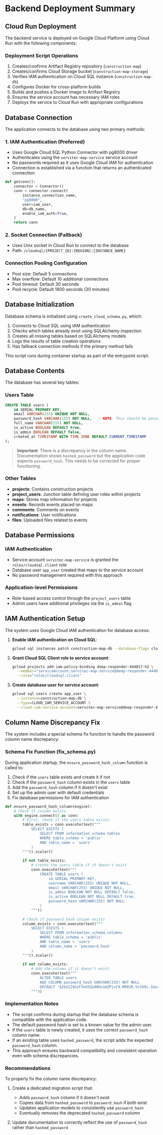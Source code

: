 # Backend Deployment Summary

## Cloud Run Deployment

The backend service is deployed on Google Cloud Platform using Cloud Run with the following components:

### Deployment Script Operations
1. Creates/confirms Artifact Registry repository (`construction-map`)
2. Creates/confirms Cloud Storage bucket (`construction-map-storage`) 
3. Verifies IAM authentication on Cloud SQL instance (`construction-map-db`)
4. Configures Docker for cross-platform builds
5. Builds and pushes a Docker image to Artifact Registry
6. Ensures the service account has necessary IAM roles
7. Deploys the service to Cloud Run with appropriate configurations

## Database Connection

The application connects to the database using two primary methods:

### 1. IAM Authentication (Preferred)
- Uses Google Cloud SQL Python Connector with pg8000 driver
- Authenticates using the `servitec-map-service` service account
- No passwords required as it uses Google Cloud IAM for authentication
- Connection is established via a function that returns an authenticated connection

```python
def getconn():
    connector = Connector()
    conn = connector.connect(
        instance_connection_name,
        "pg8000",
        user=iam_user,
        db=db_name,
        enable_iam_auth=True,
    )
    return conn
```

### 2. Socket Connection (Fallback)
- Uses Unix socket in Cloud Run to connect to the database
- Path: `/cloudsql/{PROJECT_ID}:{REGION}:{INSTANCE_NAME}`

### Connection Pooling Configuration
- Pool size: Default 5 connections
- Max overflow: Default 10 additional connections
- Pool timeout: Default 30 seconds
- Pool recycle: Default 1800 seconds (30 minutes)

## Database Initialization

Database schema is initialized using `create_cloud_schema.py`, which:

1. Connects to Cloud SQL using IAM authentication
2. Checks which tables already exist using SQLAlchemy inspection
3. Creates all missing tables based on SQLAlchemy models
4. Logs the results of table creation operations
5. Has fallback connection methods if the primary method fails

This script runs during container startup as part of the entrypoint script.

## Database Contents

The database has several key tables:

### Users Table
```sql
CREATE TABLE users (
    id SERIAL PRIMARY KEY,
    email VARCHAR(255) UNIQUE NOT NULL,
    password_hash VARCHAR(255) NOT NULL,  -- NOTE: This should be password_hash
    full_name VARCHAR(255) NOT NULL,
    is_active BOOLEAN DEFAULT true,
    is_admin BOOLEAN DEFAULT false,
    created_at TIMESTAMP WITH TIME ZONE DEFAULT CURRENT_TIMESTAMP
);
```

> **Important**: There is a discrepancy in the column name. Documentation shows `hashed_password` but the application code expects `password_hash`. This needs to be corrected for proper functioning.

### Other Tables
- **projects**: Contains construction projects
- **project_users**: Junction table defining user roles within projects
- **maps**: Stores map information for projects
- **events**: Records events placed on maps
- **comments**: Comments on events
- **notifications**: User notifications
- **files**: Uploaded files related to events

## Database Permissions

### IAM Authentication
- Service account `servitec-map-service` is granted the `roles/cloudsql.client` role
- Database user `app_user` created that maps to the service account
- No password management required with this approach

### Application-level Permissions
- Role-based access control through the `project_users` table
- Admin users have additional privileges via the `is_admin` flag

## IAM Authentication Setup

The system uses Google Cloud IAM authentication for database access:

1. **Enable IAM authentication on Cloud SQL**:
   ```bash
   gcloud sql instances patch construction-map-db --database-flags cloudsql.iam_authentication=on
   ```

2. **Grant Cloud SQL Client role to service account**:
   ```bash
   gcloud projects add-iam-policy-binding deep-responder-444017-h2 \
     --member="serviceAccount:servitec-map-service@deep-responder-444017-h2.iam.gserviceaccount.com" \
     --role="roles/cloudsql.client"
   ```

3. **Create database user for service account**:
   ```bash
   gcloud sql users create app_user \
     --instance=construction-map-db \
     --type=CLOUD_IAM_SERVICE_ACCOUNT \
     --cloud-iam-service-account=servitec-map-service@deep-responder-444017-h2.iam.gserviceaccount.com
   ```

## Column Name Discrepancy Fix

The system includes a special schema fix function to handle the password column name discrepancy:

### Schema Fix Function (fix_schema.py)

During application startup, the `ensure_password_hash_column` function is called to:

1. Check if the `users` table exists and create it if not
2. Check if the `password_hash` column exists in the `users` table
3. Add the `password_hash` column if it doesn't exist
4. Set up the admin user with default credentials
5. Fix database permissions for IAM authentication

```python
def ensure_password_hash_column(engine):
    # Check if column exists
    with engine.connect() as conn:
        # First, check if the users table exists
        table_exists = conn.execute(text("""
            SELECT EXISTS (
                SELECT FROM information_schema.tables 
                WHERE table_schema = 'public' 
                AND table_name = 'users'
            )
        """)).scalar()
        
        if not table_exists:
            # Create the users table if it doesn't exist
            conn.execute(text("""
                CREATE TABLE users (
                    id SERIAL PRIMARY KEY,
                    username VARCHAR(255) UNIQUE NOT NULL,
                    email VARCHAR(255) UNIQUE NOT NULL,
                    is_admin BOOLEAN NOT NULL DEFAULT false,
                    is_active BOOLEAN NOT NULL DEFAULT true,
                    password_hash VARCHAR(255) NOT NULL
                )
            """))
            
        # Check if password_hash column exists
        column_exists = conn.execute(text("""
            SELECT EXISTS (
                SELECT FROM information_schema.columns 
                WHERE table_schema = 'public' 
                AND table_name = 'users' 
                AND column_name = 'password_hash'
            )
        """)).scalar()
        
        if not column_exists:
            # Add the column if it doesn't exist
            conn.execute(text("""
                ALTER TABLE users 
                ADD COLUMN password_hash VARCHAR(255) NOT NULL 
                DEFAULT '$2b$12$GzF3nU5Zw96Hv1mZPjvC9.MR8JR.VcSX9c.1GurJJkRk1oTHpV3By '
            """))
```

### Implementation Notes

- The script confirms during startup that the database schema is compatible with the application code.
- The default password hash is set to a known value for the admin user.
- If the `users` table is newly created, it uses the correct `password_hash` column name.
- If an existing table uses `hashed_password`, the script adds the expected `password_hash` column.
- This approach ensures backward compatibility and consistent operation even with schema discrepancies.

### Recommendations

To properly fix the column name discrepancy:

1. Create a dedicated migration script that:
   - Adds `password_hash` column if it doesn't exist
   - Copies data from `hashed_password` to `password_hash` if both exist
   - Updates application models to consistently use `password_hash`
   - Eventually removes the deprecated `hashed_password` column

2. Update documentation to correctly reflect the use of `password_hash` rather than `hashed_password` 